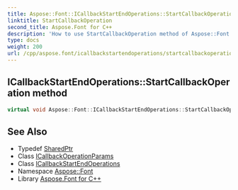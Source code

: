 ```yaml
---
title: Aspose::Font::ICallbackStartEndOperations::StartCallbackOperation method
linktitle: StartCallbackOperation
second_title: Aspose.Font for C++
description: 'How to use StartCallbackOperation method of Aspose::Font::ICallbackStartEndOperations class in C++.'
type: docs
weight: 200
url: /cpp/aspose.font/icallbackstartendoperations/startcallbackoperation/
---
```

## ICallbackStartEndOperations::StartCallbackOperation method




```cpp
virtual void Aspose::Font::ICallbackStartEndOperations::StartCallbackOperation(System::SharedPtr<ICallbackOperationParams> args)=0
```

## See Also

* Typedef [SharedPtr](../../../system/sharedptr/)
* Class [ICallbackOperationParams](../../icallbackoperationparams/)
* Class [ICallbackStartEndOperations](../)
* Namespace [Aspose::Font](../../)
* Library [Aspose.Font for C++](../../../)
